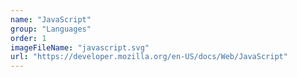 ```yaml
---
name: "JavaScript"
group: "Languages"
order: 1
imageFileName: "javascript.svg"
url: "https://developer.mozilla.org/en-US/docs/Web/JavaScript"
---
```

